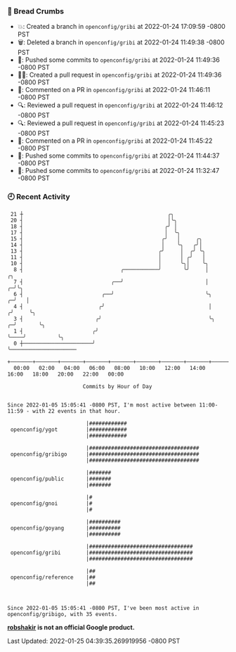 ### 🍞 Bread Crumbs

 * 💥: Created a branch in `openconfig/gribi` at 2022-01-24 17:09:59 -0800 PST
 * 🗑: Deleted a branch in `openconfig/gribi` at 2022-01-24 11:49:38 -0800 PST
 * 🚢: Pushed some commits to `openconfig/gribi` at 2022-01-24 11:49:36 -0800 PST
 * ✍🏼: Created a pull request in `openconfig/gribi` at 2022-01-24 11:49:36 -0800 PST
 * 💬: Commented on a PR in  `openconfig/gribi` at 2022-01-24 11:46:11 -0800 PST
 * 🔍: Reviewed a pull request in  `openconfig/gribi` at 2022-01-24 11:46:12 -0800 PST
 * 🔍: Reviewed a pull request in  `openconfig/gribi` at 2022-01-24 11:45:23 -0800 PST
 * 💬: Commented on a PR in  `openconfig/gribi` at 2022-01-24 11:45:22 -0800 PST
 * 🚢: Pushed some commits to `openconfig/gribi` at 2022-01-24 11:44:37 -0800 PST
 * 🚢: Pushed some commits to `openconfig/gribi` at 2022-01-24 11:32:47 -0800 PST

### 🕘 Recent Activity
```
 21 ┼                                              ╭╮
 20 ┤                                              │╰╮
 18 ┤                                             ╭╯ │
 17 ┤                                             │  ╰╮
 15 ┤                                            ╭╯   │     ╭╮
 14 ┤                                            │    ╰╮   ╭╯│
 13 ┤                                           ╭╯     │  ╭╯ ╰╮
 11 ┤                                           │      │ ╭╯   │
 10 ┤                                           │      ╰╮│    ╰╮
  8 ┤                               ╭───────────╯       ╰╯     │             ╭╮
  7 ┤                            ╭──╯                          │           ╭─╯╰╮
  6 ┤                         ╭──╯                             ╰╮        ╭─╯   │
  4 ┤                        ╭╯                                 │       ╭╯     ╰╮
  3 ┤                       ╭╯                                  ╰╮    ╭─╯       ╰╮
  1 ┤                      ╭╯                                    ╰────╯          ╰╮
  0 ┼──────────────────────╯                                                      ╰─────────────────────
    +───────+───────+───────+───────+───────+───────+───────+───────+───────+───────+───────+───────+────
  00:00   02:00   04:00   06:00   08:00   10:00   12:00   14:00   16:00   18:00   20:00   22:00   00:00   

						Commits by Hour of Day


Since 2022-01-05 15:05:41 -0800 PST, I'm most active between 11:00-11:59 - with 22 events in that hour.

```



```
                         |############
 openconfig/ygot         |############
                         |############

                         |###################################
 openconfig/gribigo      |###################################
                         |###################################

                         |#######
 openconfig/public       |#######
                         |#######

                         |#
 openconfig/gnoi         |#
                         |#

                         |##########
 openconfig/goyang       |##########
                         |##########

                         |#################################
 openconfig/gribi        |#################################
                         |#################################

                         |##
 openconfig/reference    |##
                         |##



Since 2022-01-05 15:05:41 -0800 PST, I've been most active in openconfig/gribigo, with 35 events.

```
**[robshakir](mailto:robjs@google.com) is not an official Google product.**  


Last Updated: 2022-01-25 04:39:35.269919956 -0800 PST
